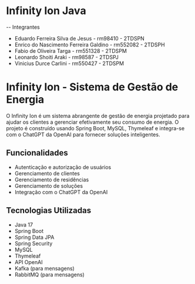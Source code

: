 # Infinity Ion Java

-- Integrantes 
- Eduardo Ferreira Silva de Jesus - rm98410 - 2TDSPN
- Enrico do Nascimento Ferreira Galdino - rm552082 - 2TDSPH
- Fabio de Oliveira Targa - rm551328 - 2TDSPM
- Leonardo Shoiti Araki - rm98587 - 2TDSPJ
- Vinicius Durce Carlini - rm550427 - 2TDSPM


# Infinity Ion - Sistema de Gestão de Energia

O Infinity Ion é um sistema abrangente de gestão de energia projetado para ajudar os clientes a gerenciar efetivamente seu consumo de energia. O projeto é construído usando Spring Boot, MySQL, Thymeleaf e integra-se com o ChatGPT da OpenAI para fornecer soluções inteligentes.

## Funcionalidades

- Autenticação e autorização de usuários
- Gerenciamento de clientes
- Gerenciamento de residências
- Gerenciamento de soluções
- Integração com o ChatGPT da OpenAI

## Tecnologias Utilizadas

- Java 17
- Spring Boot
- Spring Data JPA
- Spring Security
- MySQL
- Thymeleaf
- API OpenAI
- Kafka (para mensagens)
- RabbitMQ (para mensagens)
